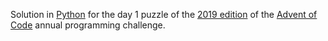 Solution in [Python][py] for the day 1 puzzle of the [2019 edition][aoc-2019] of the [Advent of Code][aoc] annual programming challenge.

[py]: https://docs.python.org/3/
[aoc]: https://adventofcode.com/
[aoc-2019]: https://adventofcode.com/2019/
[aoc-2019-1]: https://adventofcode.com/2019/day/1
[reddit-2019-1]: https://www.reddit.com/e4axxe
[advent-calendar]: https://en.wikipedia.org/wiki/Advent_calendar
